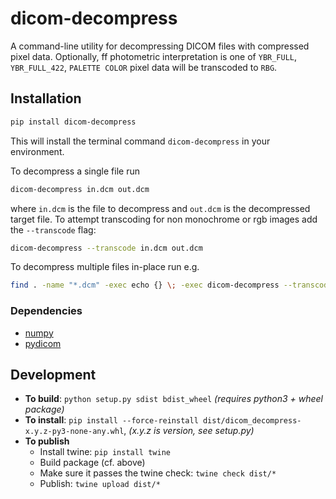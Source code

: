 # dicom-decompress

A command-line utility for decompressing DICOM files with compressed pixel data. Optionally, ff photometric 
interpretation is one of `YBR_FULL`, `YBR_FULL_422`, `PALETTE COLOR` pixel data will be transcoded to `RBG`.


## Installation

```bash
pip install dicom-decompress
```

This will install the terminal command `dicom-decompress` in your environment.

To decompress a single file run

```bash
dicom-decompress in.dcm out.dcm
```

where `in.dcm` is the file to decompress and `out.dcm` is the decompressed target file. To attempt transcoding for non
monochrome or rgb images add the `--transcode` flag:

```bash
dicom-decompress --transcode in.dcm out.dcm
```

To decompress multiple files in-place run e.g.

```bash
find . -name "*.dcm" -exec echo {} \; -exec dicom-decompress --transcode {} {} \;
```

### Dependencies

* [numpy](https://pypi.org/project/numpy/)
* [pydicom](https://pypi.org/project/pydicom/)

## Development

* **To build**: `python setup.py sdist bdist_wheel` *(requires python3 + wheel package)*
* **To install**: `pip install --force-reinstall dist/dicom_decompress-x.y.z-py3-none-any.whl`, *(x.y.z is version, see
  setup.py)*
* **To publish**
  * Install twine: `pip install twine`
  * Build package (cf. above)
  * Make sure it passes the twine check: `twine check dist/*`
  * Publish: `twine upload dist/*`
